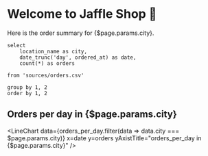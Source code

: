 # Welcome to Jaffle Shop 🥪

Here is the order summary for {$page.params.city}.

```orders_per_day
select
    location_name as city,
    date_trunc('day', ordered_at) as date,
    count(*) as orders

from 'sources/orders.csv'

group by 1, 2
order by 1, 2
```

## Orders per day in {$page.params.city}

<LineChart
data={orders_per_day.filter(data => data.city === $page.params.city)}
    x=date
    y=orders
    yAxistTitle="orders_per_day in {$page.params.city}"
/>
